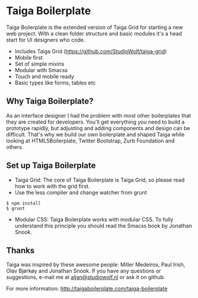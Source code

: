 Taiga Boilerplate
====================

Taiga Boilerplate is the extended version of Taiga Grid for starting a new web project. With a clean folder structure and basic modules it's a head start for UI designers who code.

* Includes Taiga Grid (https://github.com/StudioWolf/taiga-grid)
* Mobile first
* Set of simple mixins
* Modular with Smacss
* Touch and mobile ready
* Basic types like forms, tables etc


Why Taiga Boilerplate?
---------------------

As an interface designer I had the problem with most other boilerplates that they are created for developers. You'll get everything you need to build a prototype rapidly, but adjusting and adding components and design can be difficult. That's why we build our own boilerplate and shaped Taiga while looking at HTML5Boilerplate, Twitter Bootstrap, Zurb Foundation and others.

Set up Taiga Boilerplate
---------------------

* Taiga Grid: The core of Taiga Boilerplate is Taiga Grid, so please read how to work with the grid first.
* Use the less compiler and change watcher from grunt

````
$ npm install
$ grunt
````

* Modular CSS: Taiga Boilerplate works with modular CSS. To fully understand this principle you should read the Smacss book by Jonathan Snook.

Thanks
---------------------
Taiga was inspired by these awesome people: Miller Medeiros, Paul Irish, Olav Bjørkøy and Jonathan Snook.
If you have any questions or suggestions, e-mail me at aljan@studiowolf.nl or ask it on github.

For more information: http://taigaboilerplate.com/taiga-boilerplate
